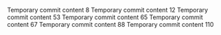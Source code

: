 Temporary commit content 8
Temporary commit content 12
Temporary commit content 53
Temporary commit content 65
Temporary commit content 67
Temporary commit content 88
Temporary commit content 110
